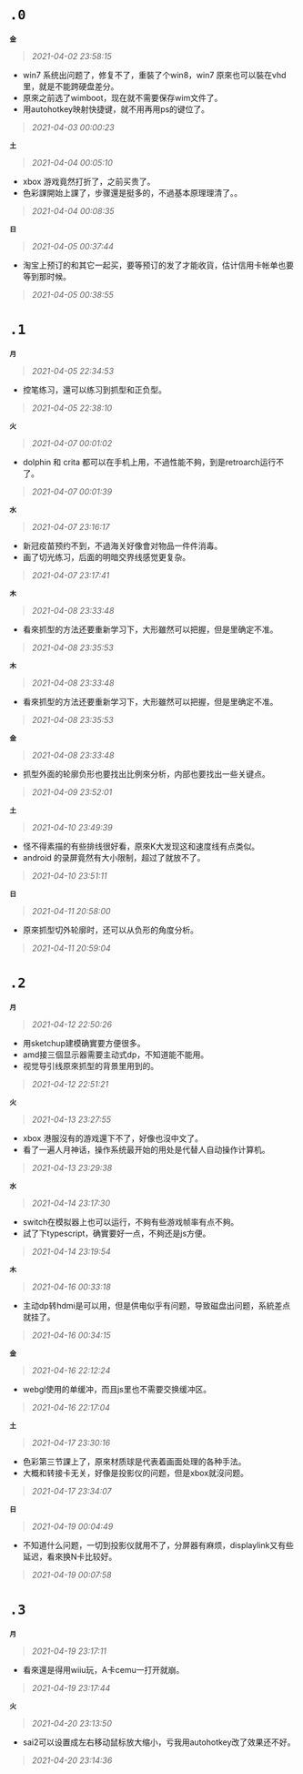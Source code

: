 **`.0`**
=========
**`金`**
>*2021-04-02 23:58:15*
- win7 系统出问题了，修复不了，重裝了个win8，win7 原來也可以裝在vhd里，就是不能跨硬盘差分。
- 原來之前选了wimboot，现在就不需要保存wim文件了。
- 用autohotkey映射快捷键，就不用再用ps的键位了。
>*2021-04-03 00:00:23*

**`土`**
>*2021-04-04 00:05:10*
- xbox 游戏竟然打折了，之前买贵了。
- 色彩課開始上課了，步骤還是挺多的，不過基本原理理清了。。
>*2021-04-04 00:08:35*

**`日`**
>*2021-04-05 00:37:44*
- 淘宝上预订的和其它一起买，要等预订的发了才能收貨，估计信用卡帐单也要等到那时候。
>*2021-04-05 00:38:55*

**`.1`**
=========
**`月`**
>*2021-04-05 22:34:53*
- 控笔练习，還可以练习到抓型和正负型。
>*2021-04-05 22:38:10*

**`火`**
>*2021-04-07 00:01:02*
- dolphin 和 crita 都可以在手机上用，不過性能不夠，到是retroarch运行不了。
>*2021-04-07 00:01:39*

**`水`**
>*2021-04-07 23:16:17*
- 新冠疫苗预约不到，不過海关好像會对物品一件件消毒。
- 画了切光练习，后面的明暗交界线感觉更复杂。
>*2021-04-07 23:17:41*

**`木`**
>*2021-04-08 23:33:48*
- 看來抓型的方法还要重新学习下，大形雖然可以把握，但是里确定不准。
>*2021-04-08 23:35:53*

**`木`**
>*2021-04-08 23:33:48*
- 看來抓型的方法还要重新学习下，大形雖然可以把握，但是里确定不准。
>*2021-04-08 23:35:53*

**`金`**
>*2021-04-08 23:33:48*
- 抓型外面的轮廓负形也要找出比例來分析，内部也要找出一些关键点。
>*2021-04-09 23:52:01*

**`土`**
>*2021-04-10 23:49:39*
- 怪不得素描的有些排线很好看，原來K大发现这和速度线有点类似。
- android 的录屏竟然有大小限制，超过了就放不了。
>*2021-04-10 23:51:11*

**`日`**
>*2021-04-11 20:58:00*
- 原來抓型切外轮廓时，还可以从负形的角度分析。
>*2021-04-11 20:59:04*

**`.2`**
=========
**`月`**
>*2021-04-12 22:50:26*
- 用sketchup建模确實要方便很多。
- amd接三個显示器需要主动式dp，不知道能不能用。
- 视觉导引线原來抓型的背景里用到的。
>*2021-04-12 22:51:21*

**`火`**
>*2021-04-13 23:27:55*
- xbox 港服沒有的游戏還下不了，好像也沒中文了。
- 看了一遍人月神话，操作系统最开始的用处是代替人自动操作计算机。
>*2021-04-13 23:29:38*

**`水`**
>*2021-04-14 23:17:30*
- switch在模拟器上也可以运行，不夠有些游戏帧率有点不夠。
- 試了下typescript，确實要好一点，不夠还是js方便。
>*2021-04-14 23:19:54*

**`木`**
>*2021-04-16 00:33:18*
- 主动dp转hdmi是可以用，但是供电似乎有问题，导致磁盘出问题，系統差点就挂了。
>*2021-04-16 00:34:15*

**`金`**
>*2021-04-16 22:12:24*
- webgl使用的单缓冲，而且js里也不需要交换缓冲区。
>*2021-04-16 22:17:04*

**`土`**
>*2021-04-17 23:30:16*
- 色彩第三节課上了，原來材质球是代表着画面处理的各种手法。
- 大概和转接卡无关，好像是投影仪的问题，但是xbox就沒问题。
>*2021-04-17 23:34:07*

**`日`**
>*2021-04-19 00:04:49*
- 不知道什么问题，一切到投影仪就用不了，分屏器有麻烦，displaylink又有些延迟，看來换N卡比较好。
>*2021-04-19 00:07:58*

**`.3`**
=========
**`月`**
>*2021-04-19 23:17:11*
- 看來還是得用wiiu玩，A卡cemu一打开就崩。
>*2021-04-19 23:17:44*

**`火`**
>*2021-04-20 23:13:50*
- sai2可以设置成左右移动鼠标放大缩小，亏我用autohotkey改了效果还不好。
>*2021-04-20 23:14:36*